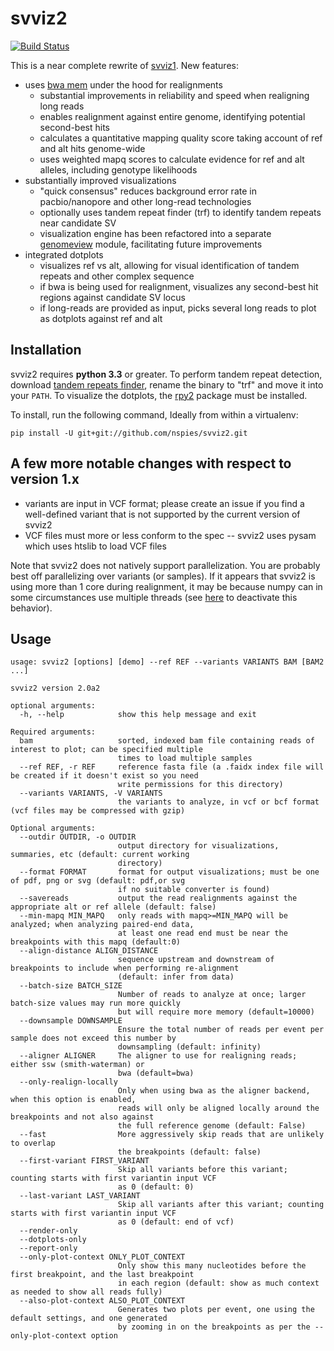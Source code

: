 # svviz2

[![Build Status](https://travis-ci.org/nspies/svviz2.svg?branch=master)](https://travis-ci.org/nspies/svviz2)


This is a near complete rewrite of [svviz1](https://github.com/svviz/svviz). New features:

- uses [bwa mem](https://github.com/lh3/bwa) under the hood for realignments
  - substantial improvements in reliability and speed when realigning long reads
  - enables realignment against entire genome, identifying potential second-best hits
  - calculates a quantitative mapping quality score taking account of ref and alt hits genome-wide
  - uses weighted mapq scores to calculate evidence for ref and alt alleles, including genotype likelihoods
- substantially improved visualizations
  - "quick consensus" reduces background error rate in pacbio/nanopore and other long-read technologies
  - optionally uses tandem repeat finder (trf) to identify tandem repeats near candidate SV
  - visualization engine has been refactored into a separate [genomeview](https://github.com/nspies/genomeview) module, facilitating future improvements
- integrated dotplots
  - visualizes ref vs alt, allowing for visual identification of tandem repeats and other complex sequence
  - if bwa is being used for realignment, visualizes any second-best hit regions against candidate SV locus
  - if long-reads are provided as input, picks several long reads to plot as dotplots against ref and alt

Installation
------------

svviz2 requires **python 3.3** or greater. To perform tandem repeat detection, download [tandem repeats finder](http://tandem.bu.edu/trf/trf.download.html), rename the binary to "trf" and move it into your `PATH`. To visualize the dotplots, the [rpy2](https://rpy2.bitbucket.io) package must be installed. 

To install, run the following command, Ideally from within a virtualenv:
```
pip install -U git+git://github.com/nspies/svviz2.git
```

A few more notable changes with respect to version 1.x
------------------------------------------------------

- variants are input in VCF format; please create an issue if you find a well-defined variant that is not supported by the current version of svviz2
- VCF files must more or less conform to the spec -- svviz2 uses pysam which uses htslib to load VCF files

Note that svviz2 does not natively support parallelization. You are probably best off parallelizing over variants (or samples). If it appears that svviz2 is using more than 1 core during realignment, it may be because numpy can in some circumstances use multiple threads (see [here](https://stackoverflow.com/questions/30791550/limit-number-of-threads-in-numpy/31622299#31622299) to deactivate this behavior).


Usage
-----

```
usage: svviz2 [options] [demo] --ref REF --variants VARIANTS BAM [BAM2 ...]

svviz2 version 2.0a2

optional arguments:
  -h, --help            show this help message and exit

Required arguments:
  bam                   sorted, indexed bam file containing reads of interest to plot; can be specified multiple
                        times to load multiple samples
  --ref REF, -r REF     reference fasta file (a .faidx index file will be created if it doesn't exist so you need
                        write permissions for this directory)
  --variants VARIANTS, -V VARIANTS
                        the variants to analyze, in vcf or bcf format (vcf files may be compressed with gzip)

Optional arguments:
  --outdir OUTDIR, -o OUTDIR
                        output directory for visualizations, summaries, etc (default: current working 
                        directory)
  --format FORMAT       format for output visualizations; must be one of pdf, png or svg (default: pdf,or svg 
                        if no suitable converter is found)
  --savereads           output the read realignments against the appropriate alt or ref allele (default: false)
  --min-mapq MIN_MAPQ   only reads with mapq>=MIN_MAPQ will be analyzed; when analyzing paired-end data,
                        at least one read end must be near the breakpoints with this mapq (default:0)
  --align-distance ALIGN_DISTANCE
                        sequence upstream and downstream of breakpoints to include when performing re-alignment
                        (default: infer from data)
  --batch-size BATCH_SIZE
                        Number of reads to analyze at once; larger batch-size values may run more quickly
                        but will require more memory (default=10000)
  --downsample DOWNSAMPLE
                        Ensure the total number of reads per event per sample does not exceed this number by 
                        downsampling (default: infinity)
  --aligner ALIGNER     The aligner to use for realigning reads; either ssw (smith-waterman) or
                        bwa (default=bwa)
  --only-realign-locally
                        Only when using bwa as the aligner backend, when this option is enabled,
                        reads will only be aligned locally around the breakpoints and not also against
                        the full reference genome (default: False)
  --fast                More aggressively skip reads that are unlikely to overlap
                        the breakpoints (default: false)
  --first-variant FIRST_VARIANT
                        Skip all variants before this variant; counting starts with first variantin input VCF 
                        as 0 (default: 0)
  --last-variant LAST_VARIANT
                        Skip all variants after this variant; counting starts with first variantin input VCF 
                        as 0 (default: end of vcf)
  --render-only
  --dotplots-only
  --report-only
  --only-plot-context ONLY_PLOT_CONTEXT
                        Only show this many nucleotides before the first breakpoint, and the last breakpoint
                        in each region (default: show as much context as needed to show all reads fully)
  --also-plot-context ALSO_PLOT_CONTEXT
                        Generates two plots per event, one using the default settings, and one generated
                        by zooming in on the breakpoints as per the --only-plot-context option
```

